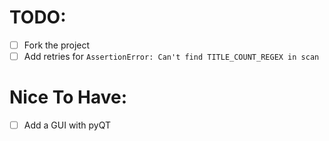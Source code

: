 # TODO:
- [ ] Fork the project
- [ ] Add retries for `AssertionError: Can't find TITLE_COUNT_REGEX in scan`

# Nice To Have:
- [ ] Add a GUI with pyQT